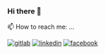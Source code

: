 ### Hi there 👋

📫 How to reach me: ...

[![gitlab](https://assets.gitlab-static.net/assets/gitlab_logo-7ae504fe4f68fdebb3c2034e36621930cd36ea87924c11ff65dbcb8ed50dca58.png)][1]
[![linkedin](https://findicons.com/files/icons/2788/circle/128/linkedin.png)][2]
[![facebook](https://lh3.googleusercontent.com/proxy/drYBneAO__K93krkrEUnEKgtBTO4GHBN2CNZlLueC4VjAfU74FTZBPUCAg6VNeDZBKOdpLSEO9meAF6ViaASx8p0Og1QewLa4KTPC9Zs1S1it-SMMluTPwejQ0OOGe2pAssPJtbgKOaIYhBHndYgs0ZNWIZ9xQ4czpM_KlNYAPHn8evZ4GiyPkK7PL0HzNSMWxLM6g)][3]
<!--
**Angulo66/Angulo66** is a ✨ _special_ ✨ repository because its `README.md` (this file) appears on your GitHub profile.

Here are some ideas to get you started:

- 🔭 I’m currently working on ...
- 🌱 I’m currently learning ...
- 👯 I’m looking to collaborate on ...
- 🤔 I’m looking for help with ...
- 💬 Ask me about ...
- 📫 How to reach me: ...
- 😄 Pronouns: ...
- ⚡ Fun fact: ...
-->
[1]: https://gitlab.com/Angulo66
[2]: https://www.linkedin.com/in/helder-lopez-angulo-71428b158/
[3]: https://www.facebook.com/helder.angulo/
